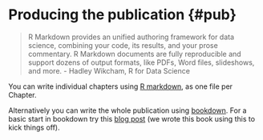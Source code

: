 # Producing the publication {#pub}

> R Markdown provides an unified authoring framework for data science, combining your code, its results, and your prose commentary. R Markdown documents are fully reproducible and support dozens of output formats, like PDFs, Word files, slideshows, and more. - Hadley Wikcham, R for Data Science

You can write individual chapters using [R markdown](http://r4ds.had.co.nz/r-markdown.html), as one file per Chapter.  

Alternatively you can write the whole publication using [bookdown](https://bookdown.org/yihui/bookdown/). For a basic start in bookdown try this [blog post](http://seankross.com/2016/11/17/How-to-Start-a-Bookdown-Book.html) (we wrote this book using this to kick things off).  
